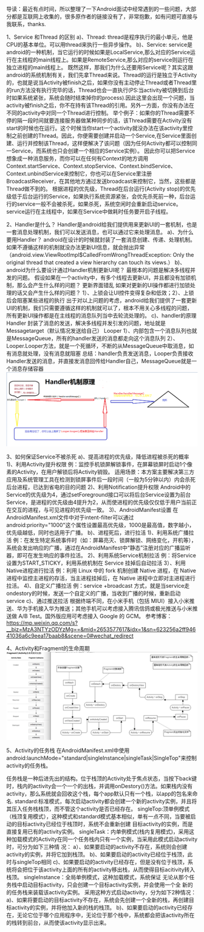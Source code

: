 导读：最近有点时间，所以整理了一下Android面试中经常遇到的一些问题，大部分都是互联网上收集的，很多原作者的链接没有了，非常抱歉，如有问题可直接与我联系，thanks.

1、Service 和Thread 的区别
a)、Thread: thread是程序执行的最小单元，他是CPU的基本单位。可以用thread来执行一些异步操作。
b)、Service: service是android的一种机制，当它运行的时候如果是LocalService,那么对应的Service运行在主线程的main线程上。如果是RemoteService,那么对应的service则运行在独立进程的main线程上。
既然这样，那我们为什么还要用Service呢？其实这跟android的系统机制有关，我们先拿Thread来说。Thread的运行是独立于Activity的，也就是说当Activity被finish之后，如果你没有主动停止Thread或者Thread里的run方法没有执行完毕的话，Thread也会一直执行(PS:当activity被切换到后台时如果系统紧张，系统会随时结束掉你的process).因此这里会出现一个问题，当activity被finish之后，你不在持有该Thread的引用。另外一方面，你没有办法在不同的activity中对同一个Thread进行控制。
举个例子：如果你的Thread需要不停的隔一段时间就要连接服务器做某种同步的话，该Thread需要在Activity没有start的时候也在运行。这个时候当你start一个activity就没办法在该activity里控制之前创建的Thread。因此，你便需要创建并启动一个Service,在Service里面创建、运行并控制该Thread，这样便解决了该问题（因为任何Activity都可以控制同一Service，而系统也只会创建一个相应的Service实例）。
因此你可以把Service想象成一种消息服务，而你可以在任何有Context的地方调用Context.startService、Context.stopService、Context.bindService、Context.unbindService来控制它，你也可以在Service里注册BroadcastReceiver，在其他地方通过发送broadcast来控制它，当然，这些都是Thread做不到的。
根据进程的优先级，Thread在后台运行(Activity stop)的优先级低于后台运行的Service，如果执行系统资源紧张，会优先杀死前一种，后台运行的service一般不会被杀死，如果杀死，系统空闲时会重新启动service。
service运行在主线程中，如果在Service中做耗时任务要开启子线程。

2、Handler是什么？
Handler是android给我们提供用来更新UI的一套机制，也是一套消息处理机制，我们可以发送消息，也可以通过它来处理消息。
a)、为什么要用Handler？
android在设计的时候就封装了一套消息创建、传递、处理机制。如果不遵循这样的机制就没办法更新UI信息，就会抛出异常（android.view.ViewRootImpl$CalledFromWrongThreadException:
Only the original thread that created a view hierarchy can touch its views.）
b)、android为什么要设计通过Handler机制更新UI呢？
最根本的问题是解决多线程并发的问题。
假设如果在一个activity中，有多个线程去更新UI，并且都没有加锁机制，那么会产生什么样的问题？  更新界面错乱
如果对更新的UI操作都进行加锁处理的话又会产生什么样的问题？    1）、上锁会让UI控件变得复杂和低效；2）、上锁后会阻塞某些进程的执行
出于对以上问题的考虑，android给我们提供了一套更新UI的机制，我们只需要遵循这样的机制就可以了，根本不用关心多线程的问题，所有更新UI操作都是在主线程的消息队列当中去轮流处理的。
c)、handler的原理
Handler
封装了消息的发送，解决多线程并发引发的问题，地址就是Messagetarget（默认情况发送给自己）
Looper
1）、内部包含一个消息队列也就是MessageQueue，所有的handler发送的消息都走向这个消息队列
2）、Looper.Looper方法，就是一个死循环，不断的从MessageQueue中取消息，如有消息就处理，没有消息就阻塞
总结：handler负责发送消息，Looper负责接收Handler发送的消息，并直接发消息回传给Handler自己，MessageQueue就是一个消息存储容器
![Image text](https://github.com/Don-Lee/Notes/blob/master/Images/handler.png)




3、如何保证Service不被杀死
a)、提高进程的优先级，降低进程被杀死的概率
    1)、利用Activity提升权限
    例：监控手机锁屏解锁事件，在屏幕锁屏时启动1个像素的Activity，在用户解锁后将Activity销毁。
    适用场景：本方案主要解决第三方应用及系统管理工具在检测到锁屏事件后一段时间（一般为5分钟以内）内会杀死后台进程，已达到省电的目的问题
    2)、利用Notification提升权限
    Android中的Service的优先级为4，通过setForeground接口可以将后台Service设置为前台Service，是进程的优先级由4提升为2，从而使进程的优先级仅仅低于用户当前正在交互的进程，与可见进程的优先级一致。
    3)、AndroidManifest设置
    在AndroidManifest.xml文件中对于intent-filter可以通过android:priority="1000"这个属性设置最高优先级，1000是最高值，数字越小，优先级越低，同时也适用于广播。
b)、进程死后，进行拉活
    1)、利用系统广播拉活
    例：在发生特定系统事件时（如：屏幕亮灭、锁屏解锁、网络变化，开机等），系统会发出响应的广播，通过在AndroidManifest中“静态”注册对应的广播监听器，即可在发生响应的事件拉活。
    2)、利用系统Service机制拉活
    例：将Service设置为START_STICKY，利用系统机制在 Service 挂掉后自动拉活
    3）、利用Native进程进行拉活
    例：利用 Linux 中的 fork 机制创建 Native 进程，在 Native 进程中监控主进程的存活，当主进程挂掉后，在 Native 进程中立即对主进程进行拉活。
    4)、自定义广播拉活
    例：service +broadcast 方式，就是当service走ondestory的时候，发送一个自定义的广播，当收到广播的时候，重新启动service
c)、通过推送拉活
    根据终端不同，在小米手机（包括 MIUI）接入小米推送、华为手机接入华为推送；其他手机可以考虑接入腾讯信鸽或极光推送与小米推送做 A/B Test。国外版应用可考虑接入 Google 的 GCM。
参考博客：https://mp.weixin.qq.com/s?__biz=MzA3NTYzODYzMg==&mid=2653577617&idx=1&sn=623256a2ff94641036a6c9eea17baab8&scene=0#wechat_redirect

4、Activity和Fragment的生命周期
![Image text](https://github.com/Don-Lee/Notes/blob/master/Images/activity_fragment.png)


5、Activity的任务栈
在AndroidManifest.xml中使用android:launchMode="standard|singleInstance|singleTask|SingleTop"来控制activity的任务栈。

任务栈是一种后进先出的结构。位于栈顶的Activity处于焦点状态，当按下back键时，栈内的activity会一个一个的出栈，并调用onDestory()方法。如果栈内没有activity，那么系统就会回收这个栈，每个app默认只有一个栈，以app的包名来命名.
      standard:标准模式，每次启动activity都会创建一个新的activity实例，并且将其压入任务栈栈顶，而不管这个activity是否已经存在。
      singleTop:顶单例模式（栈顶复用模式），这种模式和standard模式基本相似，单有一点不同，当要被启动的目标activity已经位于栈顶时，系统不会重新创建		目标activity的实例，而是直接复用已有的activity实例。
      singleTask：内单例模式(栈内复用模式)，采用这种加载模式的Activity在同一个任务栈内只有一个实例，当采用此模式启动activity时，可分为如下三种情		况：
	a）、如果要启动的activity不存在，系统则会创建activity的实例，并将它加到栈顶。
	b)、如果要启动的activity已经位于栈顶，此时与singleTop相同
	c)、如果要启动的activity已经存在，但是没有位于栈顶，系统将会把位于该activity上面的所有的activity移出栈，从而使得目标acitivity转入栈顶。
      singleInstance：全局单例模式，这种加载模式，系统保证       无论从那个任务栈中启动目标activity，只会创建一个目标activity实例，并会使用一个全		    新的的任务栈来装载该activity实例。
	采用这种方式启动activity，分为如下2种情况：
	a)、如果将要启动的目标activity不存在，系统会先创建一个全新的栈，再创建目标activity的实例，并将他加入新的栈的栈顶。
	b)、如果要启动的activity已经存在，无论它位于哪个应用程序中，无论位于那个栈中，系统都会把该activity所在的栈转到前台，从而使该activity显示出来。

